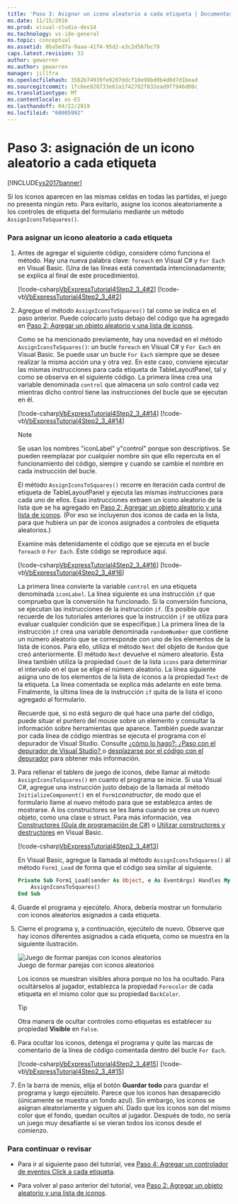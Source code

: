 ```yaml
---
title: 'Paso 3: Asignar un icono aleatorio a cada etiqueta | Documentos de Microsoft'
ms.date: 11/15/2016
ms.prod: visual-studio-dev14
ms.technology: vs-ide-general
ms.topic: conceptual
ms.assetid: 0ba5ed7a-9aaa-41f4-95d2-e3c2d567bc79
caps.latest.revision: 33
author: gewarren
ms.author: gewarren
manager: jillfra
ms.openlocfilehash: 3562b74939fe9207ddcf10e98bd0b4d0d7d1bead
ms.sourcegitcommit: 1fc6ee928733e61a1f42782f832ead9f7946d00c
ms.translationtype: MT
ms.contentlocale: es-ES
ms.lasthandoff: 04/22/2019
ms.locfileid: "60085992"
---
```

# <a name="step-3-assign-a-random-icon-to-each-label"></a>Paso 3: asignación de un icono aleatorio a cada etiqueta
[!INCLUDE[vs2017banner](../includes/vs2017banner.md)]

Si los iconos aparecen en las mismas celdas en todas las partidas, el juego no presenta ningún reto. Para evitarlo, asigne los iconos aleatoriamente a los controles de etiqueta del formulario mediante un método `AssignIconsToSquares()`.  
  
### <a name="to-assign-a-random-icon-to-each-label"></a>Para asignar un icono aleatorio a cada etiqueta  
  
1. Antes de agregar el siguiente código, considere cómo funciona el método. Hay una nueva palabra clave: `foreach` en Visual C# y `For Each` en Visual Basic. (Una de las líneas está comentada intencionadamente; se explica al final de este procedimiento).  
  
     [!code-csharp[VbExpressTutorial4Step2_3_4#2](../snippets/csharp/VS_Snippets_VBCSharp/vbexpresstutorial4step2_3_4/cs/form1.cs#2)]
     [!code-vb[VbExpressTutorial4Step2_3_4#2](../snippets/visualbasic/VS_Snippets_VBCSharp/vbexpresstutorial4step2_3_4/vb/form1.vb#2)]  
  
2. Agregue el método `AssignIconsToSquares()` tal como se indica en el paso anterior. Puede colocarlo justo debajo del código que ha agregado en [Paso 2: Agregar un objeto aleatorio y una lista de iconos](../ide/step-2-add-a-random-object-and-a-list-of-icons.md).  
  
     Como se ha mencionado previamente, hay una novedad en el método `AssignIconsToSquares()`: un bucle `foreach` en Visual C# y `For Each` en Visual Basic. Se puede usar un bucle `For Each` siempre que se desee realizar la misma acción una y otra vez. En este caso, conviene ejecutar las mismas instrucciones para cada etiqueta de TableLayoutPanel, tal y como se observa en el siguiente código. La primera línea crea una variable denominada `control` que almacena un solo control cada vez mientras dicho control tiene las instrucciones del bucle que se ejecutan en él.  
  
     [!code-csharp[VbExpressTutorial4Step2_3_4#14](../snippets/csharp/VS_Snippets_VBCSharp/vbexpresstutorial4step2_3_4/cs/form1.cs#14)]
     [!code-vb[VbExpressTutorial4Step2_3_4#14](../snippets/visualbasic/VS_Snippets_VBCSharp/vbexpresstutorial4step2_3_4/vb/form1.vb#14)]  
  
    > [!NOTE]
    >  Se usan los nombres "iconLabel" y"control" porque son descriptivos. Se pueden reemplazar por cualquier nombre sin que ello repercuta en el funcionamiento del código, siempre y cuando se cambie el nombre en cada instrucción del bucle.  
  
     El método `AssignIconsToSquares()` recorre en iteración cada control de etiqueta de TableLayoutPanel y ejecuta las mismas instrucciones para cada uno de ellos. Esas instrucciones extraen un icono aleatorio de la lista que se ha agregado en [Paso 2: Agregar un objeto aleatorio y una lista de iconos](../ide/step-2-add-a-random-object-and-a-list-of-icons.md). (Por eso se incluyeron dos iconos de cada en la lista, para que hubiera un par de iconos asignados a controles de etiqueta aleatorios.)  
  
     Examine más detenidamente el código que se ejecuta en el bucle `foreach` o `For Each`. Este código se reproduce aquí.  
  
     [!code-csharp[VbExpressTutorial4Step2_3_4#16](../snippets/csharp/VS_Snippets_VBCSharp/vbexpresstutorial4step2_3_4/cs/form1.cs#16)]
     [!code-vb[VbExpressTutorial4Step2_3_4#16](../snippets/visualbasic/VS_Snippets_VBCSharp/vbexpresstutorial4step2_3_4/vb/form1.vb#16)]  
  
     La primera línea convierte la variable `control` en una etiqueta denominada `iconLabel`. La línea siguiente es una instrucción `if` que comprueba que la conversión ha funcionado. Si la conversión funciona, se ejecutan las instrucciones de la instrucción `if`. (Es posible que recuerde de los tutoriales anteriores que la instrucción `if` se utiliza para evaluar cualquier condición que se especifique.) La primera línea de la instrucción `if` crea una variable denominada `randomNumber` que contiene un número aleatorio que se corresponde con uno de los elementos de la lista de iconos. Para ello, utiliza el método `Next` del objeto de `Random` que creó anteriormente. El método `Next` devuelve el número aleatorio. Esta línea también utiliza la propiedad `Count` de la lista `icons` para determinar el intervalo en el que se elige el número aleatorio. La línea siguiente asigna uno de los elementos de la lista de iconos a la propiedad `Text` de la etiqueta. La línea comentada se explica más adelante en este tema. Finalmente, la última línea de la instrucción `if` quita de la lista el icono agregado al formulario.  
  
     Recuerde que, si no está seguro de qué hace una parte del código, puede situar el puntero del mouse sobre un elemento y consultar la información sobre herramientas que aparece. También puede avanzar por cada línea de código mientras se ejecuta el programa con el depurador de Visual Studio. Consulte [¿cómo lo hago?: ¿Paso con el depurador de Visual Studio? ](http://msdn.microsoft.com/vstudio/ee672313.aspx) o [desplazarse por el código con el depurador](../debugger/navigating-through-code-with-the-debugger.md) para obtener más información.  
  
3. Para rellenar el tablero de juego de iconos, debe llamar al método `AssignIconsToSquares()` en cuanto el programa se inicie. Si usa Visual C#, agregue una instrucción justo debajo de la llamada al método `InitializeComponent()` en el `Form1`*constructor*, de modo que el formulario llame al nuevo método para que se establezca antes de mostrarse. A los constructores se les llama cuando se crea un nuevo objeto, como una clase o struct. Para más información, vea [Constructores (Guía de programación de C#)](http://msdn.microsoft.com/library/ace5hbzh.aspx) o [Utilizar constructores y destructores](http://msdn.microsoft.com/library/2z08e49e%28v=vs.90%29.aspx) en Visual Basic.  
  
     [!code-csharp[VbExpressTutorial4Step2_3_4#13](../snippets/csharp/VS_Snippets_VBCSharp/vbexpresstutorial4step2_3_4/cs/form1.cs#13)]  
  
     En Visual Basic, agregue la llamada al método `AssignIconsToSquares()` al método `Form1_Load` de forma que el código sea similar al siguiente.  
  
    ```vb  
    Private Sub Form1_Load(sender As Object, e As EventArgs) Handles MyBase.Load  
        AssignIconsToSquares()  
    End Sub  
    ```  
  
4. Guarde el programa y ejecútelo. Ahora, debería mostrar un formulario con iconos aleatorios asignados a cada etiqueta.  
  
5. Cierre el programa y, a continuación, ejecútelo de nuevo. Observe que hay iconos diferentes asignados a cada etiqueta, como se muestra en la siguiente ilustración.  
  
     ![Juego de formar parejas con iconos aleatorios](../ide/media/express-tut4step3.png "Express_Tut4Step3")  
Juego de formar parejas con iconos aleatorios  
  
     Los iconos se muestran visibles ahora porque no los ha ocultado. Para ocultárselos al jugador, establezca la propiedad `Forecolor` de cada etiqueta en el mismo color que su propiedad `BackColor`.  
  
    > [!TIP]
    >  Otra manera de ocultar controles como etiquetas es establecer su propiedad **Visible** en `False`.  
  
6. Para ocultar los iconos, detenga el programa y quite las marcas de comentario de la línea de código comentada dentro del bucle `For Each`.  
  
     [!code-csharp[VbExpressTutorial4Step2_3_4#15](../snippets/csharp/VS_Snippets_VBCSharp/vbexpresstutorial4step2_3_4/cs/form1.cs#15)]
     [!code-vb[VbExpressTutorial4Step2_3_4#15](../snippets/visualbasic/VS_Snippets_VBCSharp/vbexpresstutorial4step2_3_4/vb/form1.vb#15)]  
  
7. En la barra de menús, elija el botón **Guardar todo** para guardar el programa y luego ejecútelo. Parece que los iconos han desaparecido (únicamente se muestra un fondo azul). Sin embargo, los iconos se asignan aleatoriamente y siguen ahí. Dado que los iconos son del mismo color que el fondo, quedan ocultos al jugador. Después de todo, no sería un juego muy desafiante si se vieran todos los iconos desde el comienzo.  
  
### <a name="to-continue-or-review"></a>Para continuar o revisar  
  
- Para ir al siguiente paso del tutorial, vea [Paso 4: Agregar un controlador de eventos Click a cada etiqueta](../ide/step-4-add-a-click-event-handler-to-each-label.md).  
  
- Para volver al paso anterior del tutorial, vea [Paso 2: Agregar un objeto aleatorio y una lista de iconos](../ide/step-2-add-a-random-object-and-a-list-of-icons.md).
